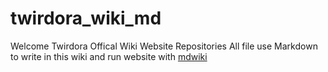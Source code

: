 # twirdora_wiki_md
Welcome Twirdora Offical Wiki Website Repositories
All file use Markdown to write in this wiki and run website with [mdwiki](https://github.com/Dynalon/mdwiki)
